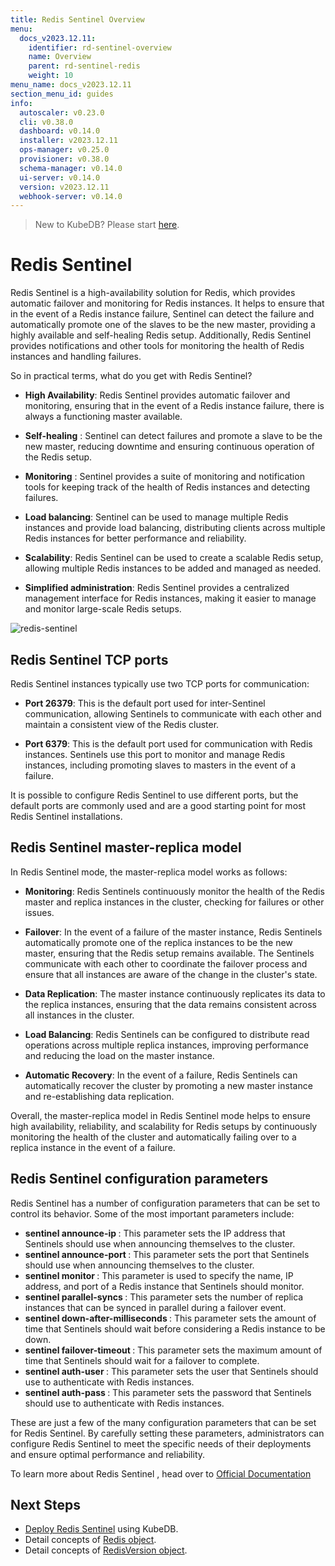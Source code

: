 ```yaml
---
title: Redis Sentinel Overview
menu:
  docs_v2023.12.11:
    identifier: rd-sentinel-overview
    name: Overview
    parent: rd-sentinel-redis
    weight: 10
menu_name: docs_v2023.12.11
section_menu_id: guides
info:
  autoscaler: v0.23.0
  cli: v0.38.0
  dashboard: v0.14.0
  installer: v2023.12.11
  ops-manager: v0.25.0
  provisioner: v0.38.0
  schema-manager: v0.14.0
  ui-server: v0.14.0
  version: v2023.12.11
  webhook-server: v0.14.0
---
```


> New to KubeDB? Please start [here](/docs/v2023.12.11/README).

# Redis Sentinel

Redis Sentinel is a high-availability solution for Redis, which provides automatic failover and monitoring for Redis instances.
It helps to ensure that in the event of a Redis instance failure, Sentinel can detect the failure and automatically promote one of the slaves
to be the new master, providing a highly available and self-healing Redis setup. Additionally, Redis Sentinel provides notifications and other 
tools for monitoring the health of Redis instances and handling failures.

So in practical terms, what do you get with Redis Sentinel?

- **High Availability**: Redis Sentinel provides automatic failover and monitoring, ensuring that in the event of a Redis instance failure, there is always a functioning master available.

- **Self-healing** : Sentinel can detect failures and promote a slave to be the new master, reducing downtime and ensuring continuous operation of the Redis setup.

- **Monitoring** : Sentinel provides a suite of monitoring and notification tools for keeping track of the health of Redis instances and detecting failures.

- **Load balancing**: Sentinel can be used to manage multiple Redis instances and provide load balancing, distributing clients across multiple Redis instances for better performance and reliability.

- **Scalability**: Redis Sentinel can be used to create a scalable Redis setup, allowing multiple Redis instances to be added and managed as needed.

- **Simplified administration**: Redis Sentinel provides a centralized management interface for Redis instances, making it easier to manage and monitor large-scale Redis setups.




![redis-sentinel](/docs/v2023.12.11/images/redis/redis-sentinel.png)


## Redis Sentinel TCP ports

Redis Sentinel instances typically use two TCP ports for communication:

- **Port 26379**: This is the default port used for inter-Sentinel communication, allowing Sentinels to communicate with each other and maintain a consistent view of the Redis cluster.

- **Port 6379**: This is the default port used for communication with Redis instances. Sentinels use this port to monitor and manage Redis instances, including promoting slaves to masters in the event of a failure.

It is possible to configure Redis Sentinel to use different ports, but the default ports are commonly used and are a good starting point for most Redis Sentinel installations.


## Redis Sentinel master-replica model

In Redis Sentinel mode, the master-replica model works as follows:

- **Monitoring**: Redis Sentinels continuously monitor the health of the Redis master and replica instances in the cluster, checking for failures or other issues.

- **Failover**: In the event of a failure of the master instance, Redis Sentinels automatically promote one of the replica instances to be the new master, ensuring that the Redis setup remains available. The Sentinels communicate with each other to coordinate the failover process and ensure that all instances are aware of the change in the cluster's state.

- **Data Replication**: The master instance continuously replicates its data to the replica instances, ensuring that the data remains consistent across all instances in the cluster.

- **Load Balancing**: Redis Sentinels can be configured to distribute read operations across multiple replica instances, improving performance and reducing the load on the master instance.

- **Automatic Recovery**: In the event of a failure, Redis Sentinels can automatically recover the cluster by promoting a new master instance and re-establishing data replication.

Overall, the master-replica model in Redis Sentinel mode helps to ensure high availability, reliability, and scalability for Redis setups by continuously monitoring the health of the cluster and automatically failing over to a replica instance in the event of a failure.


## Redis Sentinel configuration parameters

Redis Sentinel has a number of configuration parameters that can be set to control its behavior. Some of the most important parameters include:

- **sentinel announce-ip <ip>**: This parameter sets the IP address that Sentinels should use when announcing themselves to the cluster.
- **sentinel announce-port <port>**: This parameter sets the port that Sentinels should use when announcing themselves to the cluster.
- **sentinel monitor <master-name> <ip> <port> <quorum>**: This parameter is used to specify the name, IP address, and port of a Redis instance that Sentinels should monitor.
- **sentinel parallel-syncs <master-name> <value>**: This parameter sets the number of replica instances that can be synced in parallel during a failover event.
- **sentinel down-after-milliseconds <master-name> <time>**: This parameter sets the amount of time that Sentinels should wait before considering a Redis instance to be down.
- **sentinel failover-timeout <master-name> <time>**: This parameter sets the maximum amount of time that Sentinels should wait for a failover to complete.
- **sentinel auth-user <master-name> <username>**: This parameter sets the user that Sentinels should use to authenticate with Redis instances.
- **sentinel auth-pass <master-name> <password>**: This parameter sets the password that Sentinels should use to authenticate with Redis instances.

These are just a few of the many configuration parameters that can be set for Redis Sentinel. By carefully setting these parameters, administrators can configure Redis Sentinel to meet the specific needs of their deployments and ensure optimal performance and reliability.

To learn more about Redis Sentinel , head over to [Official Documentation](https://redis.io/docs/management/sentinel/)

## Next Steps

- [Deploy Redis Sentinel](/docs/v2023.12.11/guides/redis/sentinel/redis-sentinel) using KubeDB.
- Detail concepts of [Redis object](/docs/v2023.12.11/guides/redis/concepts/redis).
- Detail concepts of [RedisVersion object](/docs/v2023.12.11/guides/redis/concepts/catalog).
